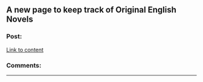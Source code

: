 ## A new page to keep track of Original English Novels

### Post:

[Link to content](https://westernnovelupdates.firebaseapp.com/latestUpdates)

### Comments:

---

